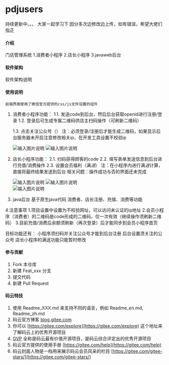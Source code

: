# pdjusers
持续更新中。。。
大家一起学习下
因分多次边修改边上传，如有错误，希望大佬们指正
#### 介绍
门店管理系统
1.消费者小程序
2.店长小程序
3.javaweb后台

#### 软件架构
软件架构说明


#### 使用说明
    前端界面使用了微信官方提供的css/js文件设置的组件
1. 消费者小程序功能：
    1.1. 发送code到后台，然后后台获取openid进行注册/登录
    1.2. 登录后可生成专属二维码供店主扫码操作（可刷新二维码）
        
    1.3. 点击关注公众号（）
        注：必须登录/注册后才能生成二维码，如果显示后台服务器未开启注意修改相关ip，在开发工具设置不校验ip




    ![输入图片说明](https://images.gitee.com/uploads/images/2019/0412/164519_949b5c07_4920738.png "QQ截图20190412164410.png")
    ![输入图片说明](https://images.gitee.com/uploads/images/2019/0412/164537_1dec50a1_4920738.png "QQ截图20190412164433.png")





2. 店长小程序功能：
    2.1. 扫码获得顾客的code
    2.2. 填写表单发送信息到后台进行充值/消费操作
    2.3. 设置会员福利（满*送*）
        注：在小程序内进行满*送*计算，直接将最终结果发送到后台
        相关问题：操作成功与否的界面还未完成



    ![输入图片说明](https://gitee.com/uploads/images/2019/0411/185401_c6422755_4920738.png "QQ截图20190411185307.png")
    ![输入图片说明](https://gitee.com/uploads/images/2019/0411/202406_6fdb1b07_4920738.png "QQ截图20190411185227.png")    
    ![输入图片说明](https://gitee.com/uploads/images/2019/0411/202342_92ceb05c_4920738.png "QQ截图20190411185250.png")
    
3. java后台
    基于原生java代码
    消费者、店长注册、充值、消费等功能

4.注意事项
    1.项目设置中设置为不校验网址，可以访问未认证的ip地址
    2.会员小程序（消费者）的二维码是code形成的二维码，仅一次有效（继续操作须刷新二维码）
    3.目前充值/消费后余额须刷新（再次登录）后才能同步到会员小程序首页



目标功能还有：
    小程序须扫码并关注公众号才能到后台注册
    后台设置须关注的公众号
    店长小程序的满送功能只能暂时修改

#### 参与贡献

1. Fork 本仓库
2. 新建 Feat_xxx 分支
3. 提交代码
4. 新建 Pull Request


#### 码云特技

1. 使用 Readme\_XXX.md 来支持不同的语言，例如 Readme\_en.md, Readme\_zh.md
2. 码云官方博客 [blog.gitee.com](https://blog.gitee.com)
3. 你可以 [https://gitee.com/explore](https://gitee.com/explore) 这个地址来了解码云上的优秀开源项目
4. [GVP](https://gitee.com/gvp) 全称是码云最有价值开源项目，是码云综合评定出的优秀开源项目
5. 码云官方提供的使用手册 [https://gitee.com/help](https://gitee.com/help)
6. 码云封面人物是一档用来展示码云会员风采的栏目 [https://gitee.com/gitee-stars/](https://gitee.com/gitee-stars/)